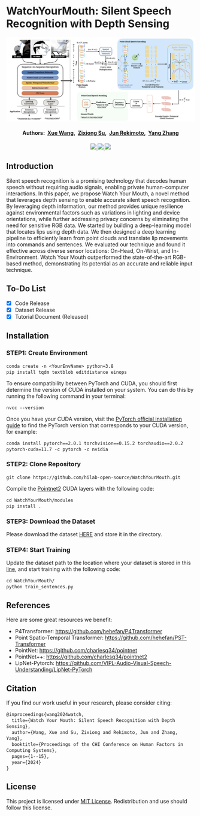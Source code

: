 # WatchYourMouth: Silent Speech Recognition with Depth Sensing
![Teaser Image](./img/Teaser.png)
<div>
    <h4 align="center">
        Authors:&nbsp
        <a href='https://xueewang.github.io/' target='_blank'>Xue Wang</a>,&nbsp;
        <a href='https://www.shawnsu.net/' target='_blank'>Zixiong Su</a>,&nbsp;
        <a href='https://lab.rekimoto.org/members/rekimoto/' target='_blank'>Jun Rekimoto</a>,&nbsp;
        <a href='https://yangzhang.dev/' target='_blank'>Yang Zhang</a>
    </h4>
</div>

<div>
    <h4 align="center">
        <a href="https://dl.acm.org/doi/10.1145/3613904.3642092" target='_blank'>
        <img src="https://img.shields.io/badge/CHI_2024-Paper-green">
        </a>
        <a href="https://youtu.be/wm8CLepJaCg?si=H_7jVMJLF64Cmuf8" target='_blank'>
        <img src="https://img.shields.io/badge/Youtube%20Video-%23FF0000.svg?logo=YouTube&logoColor=white">
        </a>
        <a href="https://drive.google.com/drive/folders/174mlRrNpxAdqMASRp7cAU4d0iCTQk7SA?usp=sharing" target='_blank'>
        <img src="https://img.shields.io/badge/Dataset-_Sentences-blue">
        </a>
    </h4>
</div>

## Introduction
Silent speech recognition is a promising technology that decodes human speech without requiring audio signals, enabling private human-computer interactions. In this paper, we propose Watch Your Mouth, a novel method that leverages depth sensing to enable accurate silent speech recognition. By leveraging depth information, our method provides unique resilience against environmental factors such as variations in lighting and device orientations, while further addressing privacy concerns by eliminating the need for sensitive RGB data. We started by building a deep-learning model that locates lips using depth data. We then designed a deep learning pipeline to efficiently learn from point clouds and translate lip movements into commands and sentences. We evaluated our technique and found it effective across diverse sensor locations: On-Head, On-Wrist, and In-Environment. Watch Your Mouth outperformed the state-of-the-art RGB-based method, demonstrating its potential as an accurate and reliable input technique.

## To-Do List

- [x] Code Release
- [x] Dataset Release
- [x] Tutorial Document (Released)

## Installation
### STEP1: Create Environment
```
conda create -n <YourEnvName> python=3.8
pip install tqdm textblob editdistance einops
```
To ensure compatibility between PyTorch and CUDA, you should first determine the version of CUDA installed on your system. You can do this by running the following command in your terminal:
```
nvcc --version
```
Once you have your CUDA version, visit the [PyTorch official installation guide](https://pytorch.org/get-started/previous-versions/) to find the PyTorch version that corresponds to your CUDA version, for example:
```
conda install pytorch==2.0.1 torchvision==0.15.2 torchaudio==2.0.2 pytorch-cuda=11.7 -c pytorch -c nvidia
```
### STEP2: Clone Repository
```
git clone https://github.com/hilab-open-source/WatchYourMouth.git
```
Compile the [Pointnet2](https://github.com/facebookresearch/votenet/tree/main/pointnet2) CUDA layers with the following code:
```
cd WatchYourMouth/modules
pip install .
```
### STEP3: Download the Dataset
Please download the dataset [HERE](https://drive.google.com/drive/folders/174mlRrNpxAdqMASRp7cAU4d0iCTQk7SA) and store it in the directory.

### STEP4: Start Training
Update the dataset path to the location where your dataset is stored in this [line](https://github.com/hilab-open-source/WatchYourMouth/blob/ebda2232ab9efbe4d31c941b694d9d8ca1172ff4/train_sentences.py#L210), and start training with the following code:
```
cd WatchYourMouth/
python train_sentences.py
```
## References
Here are some great resources we benefit:
- P4Transformer: https://github.com/hehefan/P4Transformer
- Point Spatio-Temporal Transformer: https://github.com/hehefan/PST-Transformer
- PointNet: https://github.com/charlesq34/pointnet
- PointNet++: https://github.com/charlesq34/pointnet2
- LipNet-Pytorch: https://github.com/VIPL-Audio-Visual-Speech-Understanding/LipNet-PyTorch

## Citation
If you find our work useful in your research, please consider citing:
```
@inproceedings{wang2024watch,
  title={Watch Your Mouth: Silent Speech Recognition with Depth Sensing},
  author={Wang, Xue and Su, Zixiong and Rekimoto, Jun and Zhang, Yang},
  booktitle={Proceedings of the CHI Conference on Human Factors in Computing Systems},
  pages={1--15},
  year={2024}
}
```
## License
This project is licensed under <a rel="license" href="./LICENSE">MIT License</a>. Redistribution and use should follow this license.
